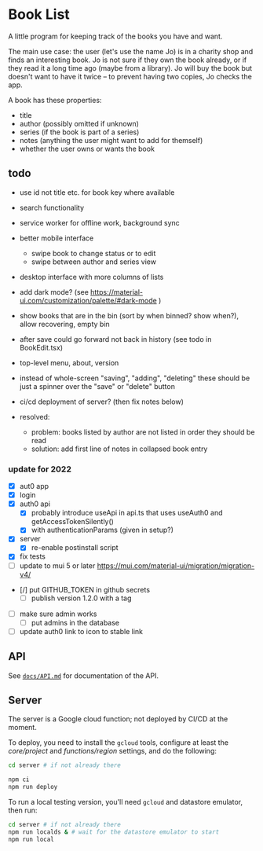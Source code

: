 # Book List

A little program for keeping track of the books you have and want.

The main use case: the user (let's use the name Jo) is in a charity shop and finds an interesting book. Jo is not sure if they own the book already, or if they read it a long time ago (maybe from a library). Jo will buy the book but doesn't want to have it twice – to prevent having two copies, Jo checks the app.

A book has these properties:

* title
* author (possibly omitted if unknown)
* series (if the book is part of a series)
* notes (anything the user might want to add for themself)
* whether the user owns or wants the book

## todo

* use id not title etc. for book key where available
* search functionality
* service worker for offline work, background sync
* better mobile interface
   - swipe book to change status or to edit
   - swipe between author and series view
* desktop interface with more columns of lists
* add dark mode? (see https://material-ui.com/customization/palette/#dark-mode )
* show books that are in the bin (sort by when binned? show when?), allow recovering, empty bin
* after save could go forward not back in history (see todo in BookEdit.tsx)
* top-level menu, about, version
* instead of whole-screen "saving", "adding", "deleting" these should be just a spinner over the "save" or "delete" button
* ci/cd deployment of server? (then fix notes below)

* resolved:
   - problem: books listed by author are not listed in order they should be read
   - solution: add first line of notes in collapsed book entry

### update for 2022

- [x] aut0 app
- [x] login
- [x] auth0 api
  - [x] probably introduce useApi in api.ts that uses useAuth0 and getAccessTokenSilently()
  - [x] with authenticationParams (given in setup?)
- [x] server
  - [x] re-enable postinstall script
- [x] fix tests
- [ ] update to mui 5 or later https://mui.com/material-ui/migration/migration-v4/
- [/] put GITHUB_TOKEN in github secrets
  - [ ] publish version 1.2.0 with a tag
- [ ] make sure admin works
  - [ ] put admins in the database
- [ ] update auth0 link to icon to stable link

## API

See [`docs/API.md`](docs/API.md) for documentation of the API.

## Server

The server is a Google cloud function; not deployed by CI/CD at the moment.

To deploy, you need to install the `gcloud` tools, configure at least the
_core/project_ and _functions/region_ settings, and do the following:

```sh
cd server # if not already there

npm ci
npm run deploy
```

To run a local testing version, you'll need `gcloud` and datastore emulator,
then run:

```sh
cd server # if not already there
npm run localds & # wait for the datastore emulator to start
npm run local
```
